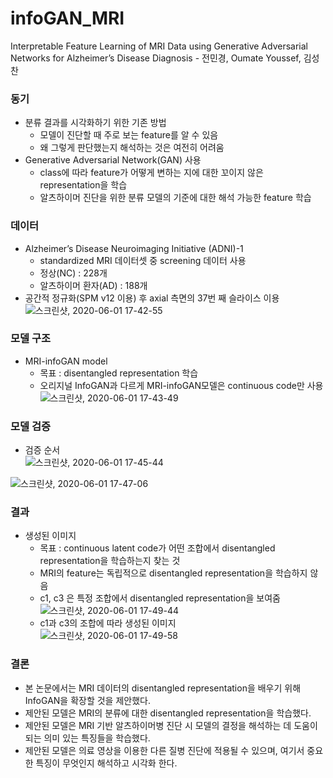 # infoGAN_MRI
Interpretable Feature Learning of MRI Data using Generative Adversarial Networks for Alzheimer’s Disease Diagnosis - 전민경, Oumate Youssef, 김성찬

### 동기
* 분류 결과를 시각화하기 위한 기존 방법
  - 모델이 진단할 때 주로 보는 feature를 알 수 있음
  - 왜 그렇게 판단했는지 해석하는 것은 여전히 어려움
* Generative Adversarial Network(GAN) 사용
  - class에 따라 feature가 어떻게 변하는 지에 대한 꼬이지 않은 representation을 학습
  - 알츠하이머 진단을 위한 분류 모델의 기준에 대한 해석 가능한 feature 학습
  

### 데이터 
* Alzheimer’s Disease Neuroimaging Initiative (ADNI)-1
  - standardized MRI 데이터셋 중 screening 데이터 사용
  - 정상(NC) : 228개
  - 알츠하이머 환자(AD) : 188개
* 공간적 정규화(SPM v12 이용) 후 axial 측면의 37번 째 슬라이스 이용
![스크린샷, 2020-06-01 17-42-55](https://user-images.githubusercontent.com/25657945/83391996-5a158780-a42f-11ea-88c8-0aca0084c818.png)

### 모델 구조 
* MRI-infoGAN model
  - 목표 : disentangled representation 학습
  - 오리지널 InfoGAN과 다르게 MRI-infoGAN모델은 continuous code만 사용
![스크린샷, 2020-06-01 17-43-49](https://user-images.githubusercontent.com/25657945/83392072-787b8300-a42f-11ea-9526-360a2a859ed0.png)


### 모델 검증
* 검증 순서   
![스크린샷, 2020-06-01 17-45-44](https://user-images.githubusercontent.com/25657945/83392271-c6908680-a42f-11ea-88ce-b2c1d25c064b.png)

     
![스크린샷, 2020-06-01 17-47-06](https://user-images.githubusercontent.com/25657945/83392358-ee7fea00-a42f-11ea-90c3-64e89a9a9817.png)


### 결과
* 생성된 이미지
  - 목표 : continuous latent code가 어떤 조합에서 disentangled representation을 학습하는지 찾는 것
  - MRI의 feature는 독립적으로 disentangled representation을 학습하지 않음
  - c1, c3 은 특정 조합에서 disentangled representation을 보여줌   
![스크린샷, 2020-06-01 17-49-44](https://user-images.githubusercontent.com/25657945/83393508-de690a00-a431-11ea-94bf-06d13e4e53a5.png)
  - c1과 c3의 조합에 따라 생성된 이미지   
  ![스크린샷, 2020-06-01 17-49-58](https://user-images.githubusercontent.com/25657945/83393511-df9a3700-a431-11ea-8ef2-7114f4646a34.png)


### 결론
* 본 논문에서는 MRI 데이터의 disentangled representation을 배우기 위해 InfoGAN을 확장할 것을 제안했다.
* 제안된 모델은 MRI의 분류에 대한 disentangled representation을 학습했다.
* 제안된 모델은 MRI 기반 알츠하이머병 진단 시 모델의 결정을 해석하는 데 도움이 되는 의미 있는 특징들을 학습했다.
* 제안된 모델은 의료 영상을 이용한 다른 질병 진단에 적용될 수 있으며, 여기서 중요한 특징이 무엇인지 해석하고 시각화 한다.

